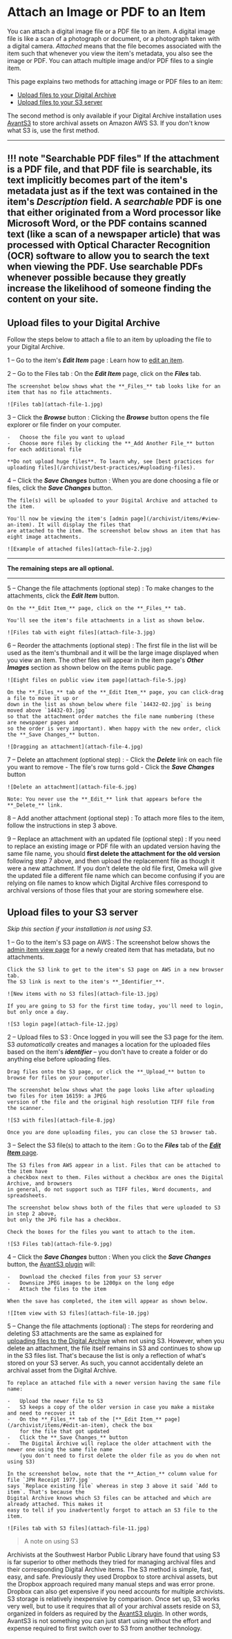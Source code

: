 # Attach an Image or PDF to an Item

You can attach a digital image file or a PDF file to an item. A digital image file is like a scan of a
photograph or document, or a photograph taken with a digital camera.
*Attached* means that the file becomes associated with the item such that whenever you view the item's metadata,
you also see the image or PDF. You can attach multiple image and/or PDF files to a single item.

This page explains two methods for attaching image or PDF files to an item:

-   [Upload files to your Digital Archive](#upload-files-to-your-digital-archive)
-   [Upload files to your S3 server](#upload-files-to-your-s3-server)

The second method is only available if your Digital Archive installation uses [AvantS3](/plugins/avants3)
to store archival assets on Amazon AWS S3. If you don't know what S3 is, use the first method.

---

!!! note "Searchable PDF files"
    If the attachment is a PDF file, and that PDF file is searchable, its text implicitly becomes part of the item's
    metadata just as if the text was contained in the item's **_Description_** field. A *searchable* PDF is one that either
    originated from a Word processor like Microsoft Word, or the PDF contains scanned text (like a scan of a
    newspaper article) that was processed with Optical Character Recognition (OCR) software to allow you to
    search the text when viewing the PDF. Use searchable PDFs whenever possible because they greatly increase
    the likelihood of someone finding the content on your site.
---

## Upload files to your Digital Archive

Follow the steps below to attach a file to an item by uploading the file to your Digital Archive.

1 &ndash; Go to the item's  **_Edit Item_** page
:   Learn how to [edit an item](/archivist/items/#edit-an-item).

2 &ndash; Go to the Files tab
:   On the **_Edit Item_** page, click on the **_Files_** tab.

    The screenshot below shows what the **_Files_** tab looks like for an item that has no file attachments.

    ![Files tab](attach-file-1.jpg)

3 &ndash; Click the **_Browse_** button
:   Clicking the **_Browse_** button opens the file explorer or file finder on your computer.

    -   Choose the file you want to upload
    -   Choose more files by clicking the **_Add Another File_** button for each additional file

    **Do not upload huge files**. To learn why, see [best practices for uploading files](/archivist/best-practices/#uploading-files).
    
4 &ndash; Click the **_Save Changes_** button
:  When you are done choosing a file or files, click the **_Save Changes_** button.

    The file(s) will be uploaded to your Digital Archive and attached to the item.

    You'll now be viewing the item's [admin page](/archivist/items/#view-an-item). It will display the files that
    are attached to the item. The screenshot below shows an item that has eight image attachments.

    ![Example of attached files](attach-file-2.jpg)

---

**The remaining steps are all optional.**    

---

5 &ndash; Change the file attachments (optional step)
:   To make changes to the attachments, click the **_Edit Item_** button.

    On the **_Edit Item_** page, click on the **_Files_** tab.

    You'll see the item's file attachments in a list as shown below.

    ![Files tab with eight files](attach-file-3.jpg)

6 &ndash; Reorder the attachments (optional step)
:   The first file in the list will be used as the item's thumbnail and it will
    be the large image displayed when you view an item. The other files will appear
    in the item page's **_Other Images_** section as shown below on the items public page.

    ![Eight files on public view item page](attach-file-5.jpg)

    On the **_Files_** tab of the **_Edit Item_** page, you can click-drag a file to move it up or
    down in the list as shown below where file `14432-02.jpg` is being moved above `14432-03.jpg`
    so that the attachment order matches the file name numbering (these are newspaper pages and
    so the order is very important). When happy with the new order, click the **_Save Changes_** button.

    ![Dragging an attachment](attach-file-4.jpg)

7 &ndash; Delete an attachment (optional step)
:   -   Click the **_Delete_** link on each file you want to remove
    -   The file's row turns gold
    -   Click the **_Save Changes_** button

    ![Delete an attachment](attach-file-6.jpg)

    Note: You never use the **_Edit_** link that appears before the **_Delete_** link.

8 &ndash; Add another attachment (optional step)
:   To attach more files to the item, follow the instructions in step 3 above.

9 &ndash; Replace an attachment with an updated file (optional step)
:   If you need to replace an existing image or PDF file with an updated version having the
    same file name, you should **first delete the attachment for the old version** following
    step 7 above, and then upload the replacement file as though it were a new attachment.
    If you don't delete the old file first, Omeka will give the updated file a different file
    name which can become confusing if you are relying on file names to know which Digital
    Archive files correspond to archival versions of those files that your are storing somewhere else.

## Upload files to your S3 server

*Skip this section if your installation is not using S3*.

1 &ndash; Go to the item's S3 page on AWS
:   The screenshot below shows the [admin item view page](/archivist/items/#view-an-item)
    for a newly created item that has metadata, but no attachments.
    
    Click the S3 link to get to the item's S3 page on AWS in a new browser tab.
    The S3 link is next to the item's **_Identifier_**.
    
    ![New items with no S3 files](attach-file-13.jpg)

    If you are going to S3 for the first time today, you'll need to login, but only once a day.

    ![S3 login page](attach-file-12.jpg)

2 &ndash; Upload files to S3
:   Once logged in you will see the S3 page for the item. S3 *automatically* creates and manages a 
    location for the uploaded files based on the item's **_identifier_** &ndash; you don't have to 
    create a folder or do anything else before uploading files.
    
    Drag files onto the S3 page, or click the **_Upload_** button to
    browse for files on your computer.

    The screenshot below shows what the page looks like after uploading two files for item 16159: a JPEG
    version of the file and the original high resolution TIFF file from the scanner.

    ![S3 with files](attach-file-8.jpg)

    Once you are done uploading files, you can close the S3 browser tab.

    
3 &ndash; Select the S3 file(s) to attach to the item
:   Go to the **_Files_** tab of the [**_Edit Item_** page](/archivist/items/#edit-an-item).

    The S3 files from AWS appear in a list. Files that can be attached to the item have
    a checkbox next to them. Files without a checkbox are ones the Digital Archive, and browsers
    in general, do not support such as TIFF files, Word documents, and spreadsheets.

    The screenshot below shows both of the files that were uploaded to S3 in step 2 above,
    but only the JPG file has a checkbox.

    Check the boxes for the files you want to attach to the item.

    ![S3 Files tab](attach-file-9.jpg)

4 &ndash; Click the **_Save Changes_** button
:   When you click the **_Save Changes_** button, the [AvantS3 plugin](/plugins/avants3) will:

    -   Download the checked files from your S3 server
    -   Downsize JPEG images to be 1200px on the long edge
    -   Attach the files to the item
    
    When the save has completed, the item will appear as shown below.

    ![Item view with S3 files](attach-file-10.jpg)

5 &ndash; Change the file attachments (optional)
:   The steps for reordering and deleting S3 attachments are the same as explained for  
    [uploading files to the Digital Archive](#upload-files-to-your-digital-archive) when not using S3.
    However, when you delete an attachment, the file itself remains in S3 and continues to
    show up in the S3 files list. That's because the list is only a reflection of what's stored
    on your S3 server. As such, you cannot accidentally delete an archival asset from the
    Digital Archive.

    To replace an attached file with a newer version having the same file name:
    
    -   Upload the newer file to S3
    -   S3 keeps a copy of the older version in case you make a mistake and need to recover it
    -   On the **_Files_** tab of the [**_Edit Item_** page](/archivist/items/#edit-an-item), check the box
        for the file that got updated
    -   Click the **_Save Changes_** button
    -   The Digital Archive will replace the older attachment with the newer one using the same file name 
        (you don't need to first delete the older file as you do when not using S3)

    In the screenshot below, note that the **_Action_** column value for file `JPH Receipt 1977.jpg`
    says `Replace existing file` whereas in step 3 above it said `Add to item`. That's because the
    Digital Archive knows which S3 files can be attached and which are already attached. This makes it
    easy to tell if you inadvertently forgot to attach an S3 file to the item.
    
    ![Files tab with S3 files](attach-file-11.jpg)

> A note on using S3

Archivists at the Southwest Harbor Public Library have found that using S3 is far superior to
other methods they tried for managing archival files and their corresponding Digital Archive items.
The S3 method is simple, fast, easy, and safe.
Previously they used Dropbox to store archival assets, but the Dropbox approach required many
manual steps and was error prone. Dropbox can also get  expensive if you need accounts for
multiple archivists. S3 storage is relatively inexpensive by comparison. Once set up, S3 works very well,
but to use it requires that all of your archival assets reside on S3, organized in folders as required
by the  [AvantS3 plugin](/plugins/avants3). In other words, AvantS3 is not something you can just start
using without the effort and expense required to first switch over to S3 from another technology.




